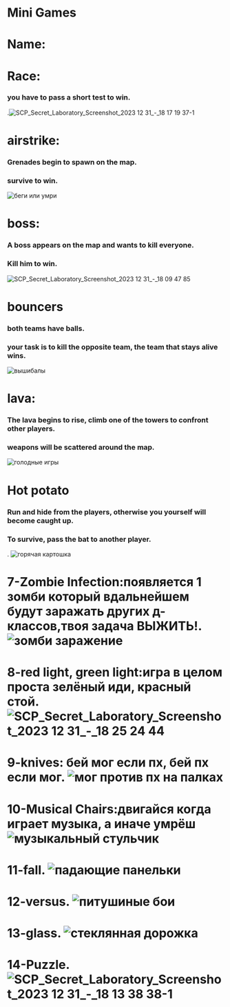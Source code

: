 # Mini Games               
# Name:
# Race:
### you have to pass a short test to win.
.![SCP_Secret_Laboratory_Screenshot_2023 12 31_-_18 17 19 37-1](https://github.com/Tert122/-/assets/158254093/81c0e383-e334-4b05-a328-5675a55b10f2) 

# airstrike:
### Grenades begin to spawn on the map.
### survive to win.
![беги или умри](https://github.com/Tert122/-/assets/158254093/9bbf9495-a68f-4571-89d3-769bba1a4714)

# boss:
### A boss appears on the map and wants to kill everyone.
### Kill him to win.
![SCP_Secret_Laboratory_Screenshot_2023 12 31_-_18 09 47 85](https://github.com/Tert122/-/assets/158254093/288b0204-b939-4a2d-b5aa-894665b66905)

# bouncers 
### both teams have balls.
### your task is to kill the opposite team, the team that stays alive wins.
![вышибалы](https://github.com/Tert122/-/assets/158254093/abdccb02-36fb-4d90-abf2-092946cd139c)

# lava:
### The lava begins to rise, climb one of the towers to confront other players.
### weapons will be scattered around the map.
![голодные игры](https://github.com/Tert122/-/assets/158254093/163644c8-aa90-40dd-999e-62a5286dbde9)

# Hot potato
### Run and hide from the players, otherwise you yourself will become caught up.
### To survive, pass the bat to another player.
. ![горячая картошка](https://github.com/Tert122/-/assets/158254093/b810d0ef-79f5-4074-bc4e-e658ffc14ac5)

# 7-Zombie Infection:появляется 1 зомби который вдальнейшем будут заражать других д-классов,твоя задача ВЫЖИТЬ!. ![зомби заражение](https://github.com/Tert122/-/assets/158254093/5354f791-ffd5-4a68-ab7f-5e13ec033b2b)
# 8-red light, green light:игра в целом проста зелёный иди, красный стой. ![SCP_Secret_Laboratory_Screenshot_2023 12 31_-_18 25 24 44](https://github.com/Tert122/-/assets/158254093/6a8b9fbf-734a-4ae9-945e-706792954ca7)
# 9-knives: бей мог если пх, бей пх если мог. ![мог против пх на палках](https://github.com/Tert122/-/assets/158254093/a4da7873-0024-40cd-8565-3608bbb8d9a2)
# 10-Musical Chairs:двигайся когда играет музыка, а иначе умрёш ![музыкальный стульчик](https://github.com/Tert122/-/assets/158254093/8b460526-d9e3-4e96-8322-e27b3110cbf9)
# 11-fall. ![падающие панельки](https://github.com/Tert122/-/assets/158254093/de235555-e7ac-48dd-942c-054646620d75)
# 12-versus. ![питушиные бои](https://github.com/Tert122/-/assets/158254093/862e36e6-8e1b-4823-80c0-254b98e8a136)
# 13-glass. ![стеклянная дорожка](https://github.com/Tert122/-/assets/158254093/1a095896-94a7-49bc-b52d-963c82e5aa41)
# 14-Puzzle. ![SCP_Secret_Laboratory_Screenshot_2023 12 31_-_18 13 38 38-1](https://github.com/Tert122/-/assets/158254093/440bda2c-609d-409e-bf58-6d2b2e7fa3e2)

